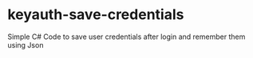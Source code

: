 # keyauth-save-credentials
Simple C# Code to save user credentials after login and remember them using Json

